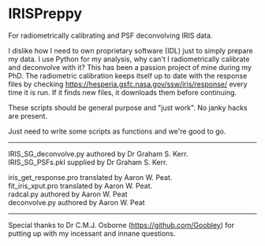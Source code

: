 # IRISPreppy
For radiometrically calibrating and PSF deconvolving IRIS data.

I dislike how I need to own proprietary software (IDL) just to simply prepare my data. I use Python for my analysis, why can't I radiometrically calibrate and deconvolve with it?
This has been a passion project of mine during my PhD. The radiometric calibration keeps itself up to date with the response files by checking https://hesperia.gsfc.nasa.gov/ssw/iris/response/ every time it is run. If it finds new files, it downloads them before continuing.

These scripts should be general purpose and "just work". No janky hacks are present.

Just need to write some scripts as functions and we're good to go.

---

IRIS_SG_deconvolve.py authored by Dr Graham S. Kerr.<br>
IRIS_SG_PSFs.pkl supplied by Dr Graham S. Kerr.<br>

iris_get_response.pro translated by Aaron W. Peat.<br>
fit_iris_xput.pro translated by Aaron W. Peat.<br>
radcal.py authored by Aaron W. Peat<br>
deconvolve.py authored by Aaron W. Peat

---

Special thanks to Dr C.M.J. Osborne (https://github.com/Goobley) for putting up with my incessant and innane questions.
